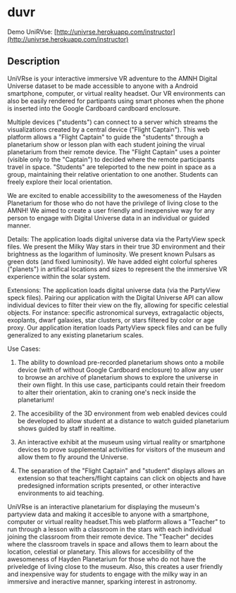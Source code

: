 duvr
====

Demo UniRVse: [http://univrse.herokuapp.com/instructor](http://univrse.herokuapp.com/instructor)




Description
-----------

UniVRse is your interactive immersive VR adventure to the AMNH Digital Universe dataset to be made accessible to anyone with a Android smartphone, computer, or virtual reality headset.  Our VR environments can also be easily rendered for partipants using smart phones when the phone is inserted into the Google Cardboard cardboard enclosure. 

Multiple devices ("students") can connect to a server which streams the visualizations created by a central device ("Flight Captain").  This web platform allows a "Flight Captain" to guide the "students" through a planetarium show or lesson plan with each student joining the virual planetarium from their remote device.  The "Flight Captain" uses a pointer (visible only to the "Captain") to decided where the remote participants travel in space.  "Students" are teleported to the new point in space as a group, maintaining their relative orientation to one another. Students can freely explore their local orientation.

We are excited to enable accessibility to the awesomeness of the Hayden Planetarium for those who do not have the privilege of living close to the AMNH!  We aimed to create a user friendly and inexpensive way for any person to engage with Digital Universe data in an individual or guided manner.

Details:
The application loads digital universe data via the PartyView speck files.  We present the Milky Way stars in their true 3D environment and their brightness as the logarithm of luminosity.  We present known Pulsars as green dots (and fixed luminosity).  We have added eight colorful spheres ("planets") in artifical locations and sizes to represent the the immersive VR experience within the solar system.

Extensions: 
The application loads digital universe data (via the PartyView speck files).  Pairing our application with the Digital Universe API can allow individual devices to filter their view on the fly, allowing for specific celestial objects.  For instance: specific astronomical surveys, extragalactic objects, exoplants, dwarf galaxies, star clusters, or stars filtered by color or age proxy.  Our application iteration loads PartyView speck files and can be fully generalized to any existing planetarium scales.

Use Cases:  

1. The ability to download pre-recorded planetarium shows onto a mobile device (with of without Google Cardboard enclosure) to allow any user to browse an archive of planetarium shows to explore the universe in their own flight.  In this use case, participants could retain their freedom to alter their orientation, akin to craning one's neck inside the planetarium! 

2. The accesibility of the 3D environment from web enabled devices could be developed to allow student at a distance to watch guided planetarium shows guided by staff in realtime.   

3. An interactive exhibit at the museum using virtual reality or smartphone devices to prove supplemental activities for visitors of the museum and allow them to fly around the Universe.  

4. The separation of the "Flight Captain" and "student" displays allows an extension so that teachers/flight captains can click on objects and have predesigned information scripts presented, or other interactive environments to aid teaching.






UniVRse is an interactive planetarium for displaying the museum's partyview data and making it accesible to anyone with a smartphone, computer or virtual reality headset.This web platform allows a "Teacher" to run through a lesson with a classroom in the stars with each individual joining the classroom from their remote device. The "Teacher" decides where the classroom travels in space and allows them to learn about the location, celestial or planetary. This allows for accesibility of the awesomeness of Hayden Planetarium for those who do not have the priveledge of living close to the museum. Also, this creates a user friendly and inexpensive way for students to engage with the milky way in an immersive and ineractive manner, sparking interest in astronomy.  

